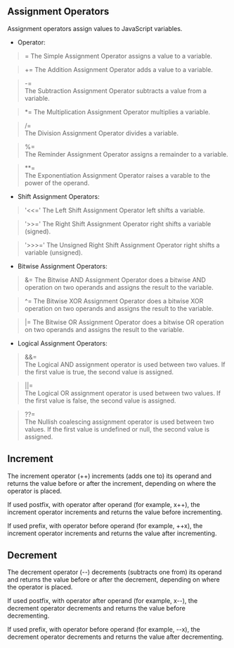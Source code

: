 ## Assignment Operators 

Assignment operators assign values to JavaScript variables.

* Operator:

> =	
The Simple Assignment Operator assigns a value to a variable.

> += 
The Addition Assignment Operator adds a value to a variable.

> -=	
The Subtraction Assignment Operator subtracts a value from a variable.

> *=
The Multiplication Assignment Operator multiplies a variable.

> /=	
The Division Assignment Operator divides a variable.

> %=	
The Reminder Assignment Operator assigns a remainder to a variable.

> **=	
The Exponentiation Assignment Operator raises a varable to the power of the operand.

* Shift Assignment Operators:

> '<<='
The Left Shift Assignment Operator left shifts a variable.

> '>>='
The Right Shift Assignment Operator right shifts a variable (signed).

> '>>>='
The Unsigned Right Shift Assignment Operator right shifts a variable (unsigned).

* Bitwise Assignment Operators:

> &=
The Bitwise AND Assignment Operator does a bitwise AND operation on two operands and assigns the result to the variable.

> ^=
The Bitwise XOR Assignment Operator does a bitwise XOR operation on two operands and assigns the result to the variable.

> |= 
The Bitwise OR Assignment Operator does a bitwise OR operation on two operands and assigns the result to the variable.

* Logical Assignment Operators:

> &&=  
The Logical AND assignment operator is used between two values. If the first value is true, the second value is assigned.

> ||=  
The Logical OR assignment operator is used between two values. If the first value is false, the second value is assigned.

> ??=  
The Nullish coalescing assignment operator is used between two values. If the first value is undefined or null, the second value is assigned.

## Increment

The increment operator (++) increments (adds one to) its operand and returns the value before or after the increment, depending on where the operator is placed.

If used postfix, with operator after operand (for example, x++), the increment operator increments and returns the value before incrementing.

If used prefix, with operator before operand (for example, ++x), the increment operator increments and returns the value after incrementing.

## Decrement

The decrement operator (--) decrements (subtracts one from) its operand and returns the value before or after the decrement, depending on where the operator is placed.

If used postfix, with operator after operand (for example, x--), the decrement operator decrements and returns the value before decrementing.

If used prefix, with operator before operand (for example, --x), the decrement operator decrements and returns the value after decrementing.
